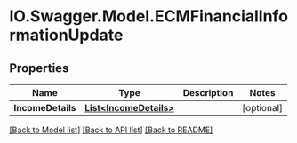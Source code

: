 # IO.Swagger.Model.ECMFinancialInformationUpdate
## Properties

Name | Type | Description | Notes
------------ | ------------- | ------------- | -------------
**IncomeDetails** | [**List&lt;IncomeDetails&gt;**](IncomeDetails.md) |  | [optional] 

[[Back to Model list]](../README.md#documentation-for-models) [[Back to API list]](../README.md#documentation-for-api-endpoints) [[Back to README]](../README.md)

